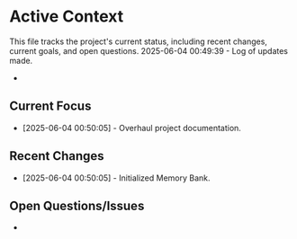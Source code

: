 # Active Context

This file tracks the project's current status, including recent changes, current goals, and open questions.
2025-06-04 00:49:39 - Log of updates made.

*

## Current Focus

*   [2025-06-04 00:50:05] - Overhaul project documentation.

## Recent Changes

*   [2025-06-04 00:50:05] - Initialized Memory Bank.

## Open Questions/Issues

*